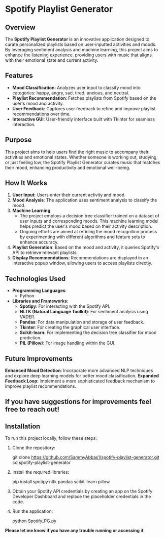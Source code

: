 # Spotify Playlist Generator

## Overview
The **Spotify Playlist Generator** is an innovative application designed to curate personalized playlists based on user-inputted activities and moods. By leveraging sentiment analysis and machine learning, this project aims to enhance the listening experience, providing users with music that aligns with their emotional state and current activity.

## Features
- **Mood Classification**: Analyzes user input to classify mood into categories: happy, angry, sad, tired, anxious, and neutral.
- **Playlist Recommendation**: Fetches playlists from Spotify based on the user's mood and activity.
- **User Feedback**: Captures user feedback to refine and improve playlist recommendations over time.
- **Interactive GUI**: User-friendly interface built with Tkinter for seamless interaction.

## Purpose
This project aims to help users find the right music to accompany their activities and emotional states. Whether someone is working out, studying, or just feeling low, the Spotify Playlist Generator curates music that matches their mood, enhancing productivity and emotional well-being.

## How It Works
1. **User Input**: Users enter their current activity and mood.
2. **Mood Analysis**: The application uses sentiment analysis to classify the mood.
3. **Machine Learning**: 
   - The project employs a decision tree classifier trained on a dataset of user inputs and corresponding moods. This machine learning model helps predict the user's mood based on their activity description.
   - Ongoing efforts are aimed at refining the mood recognition process by experimenting with different algorithms and feature sets to enhance accuracy.
4. **Playlist Generation**: Based on the mood and activity, it queries Spotify's API to retrieve relevant playlists.
5. **Display Recommendations**: Recommendations are displayed in an interactive popup window, allowing users to access playlists directly.

## Technologies Used
- **Programming Languages**: 
  - Python
- **Libraries and Frameworks**:
  - **Spotipy**: For interacting with the Spotify API.
  - **NLTK (Natural Language Toolkit)**: For sentiment analysis using VADER.
  - **Pandas**: For data manipulation and storage of user feedback.
  - **Tkinter**: For creating the graphical user interface.
  - **Scikit-learn**: For implementing the decision tree classifier for mood prediction.
  - **PIL (Pillow)**: For image handling within the GUI.

## Future Improvements
**Enhanced Mood Detection**: Incorporate more advanced NLP techniques and explore deep learning models for better mood classification.
**Expanded Feedback Loop**: Implement a more sophisticated feedback mechanism to improve playlist recommendations.

## If you have suggestions for improvements feel free to reach out!

## Installation
To run this project locally, follow these steps:
1. Clone the repository:

   git clone https://github.com/SammyAbbas1/spotify-playlist-generator.git
   cd spotify-playlist-generator
   
2. Install the required libraries:
   
   pip install spotipy nltk pandas scikit-learn pillow
   
3. Obtain your Spotify API credentials by creating an app on the Spotify Developer Dashboard
   and replace the placeholder credentials in the code.

4. Run the application:

   python Spotify_PG.py
   
**Please let me know if you have any trouble running or accessing it**

